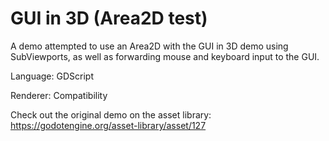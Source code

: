 # GUI in 3D (Area2D test)

A demo attempted to use an Area2D with the GUI in 3D demo using SubViewports,
as well as forwarding mouse and keyboard input to the GUI.

Language: GDScript

Renderer: Compatibility

Check out the original demo on the asset library: https://godotengine.org/asset-library/asset/127
